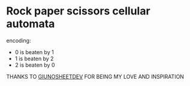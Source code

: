 # Rock paper scissors cellular automata

encoding:
* 0 is beaten by 1
* 1 is beaten by 2
* 2 is beaten by 0


THANKS TO [GIUNOSHEETDEV](https://github.com/GiunoSheetDev/) FOR BEING MY LOVE AND INSPIRATION
